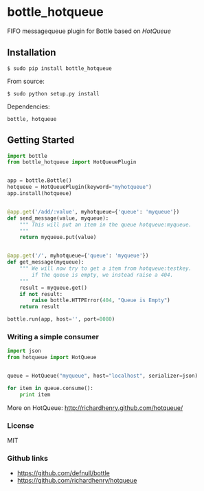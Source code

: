 # bottle_hotqueue

FIFO messagequeue plugin for Bottle based on _HotQueue_

## Installation

    $ sudo pip install bottle_hotqueue

From source:

    $ sudo python setup.py install

Dependencies:

    bottle, hotqueue

## Getting Started
```python
import bottle
from bottle_hotqueue import HotQueuePlugin


app = bottle.Bottle()
hotqueue = HotQueuePlugin(keyword="myhotqueue")
app.install(hotqueue)


@app.get('/add/:value', myhotqueue={'queue': 'myqueue'})
def send_message(value, myqueue):
    """ This will put an item in the queue hotqueue:myqueue.
    """
    return myqueue.put(value)


@app.get('/', myhotqueue={'queue': 'myqueue'})
def get_message(myqueue):
    """ We will now try to get a item from hotqueue:testkey.
        if the queue is empty, we instead raise a 404.
    """
    result = myqueue.get()
    if not result:
        raise bottle.HTTPError(404, "Queue is Empty")
    return result

bottle.run(app, host='', port=8080)
```

### Writing a simple consumer

```python
import json
from hotqueue import HotQueue


queue = HotQueue("myqueue", host="localhost", serializer=json)

for item in queue.consume():
    print item

```
More on HotQueue: http://richardhenry.github.com/hotqueue/

### License
MIT

### Github links
* https://github.com/defnull/bottle
* https://github.com/richardhenry/hotqueue
